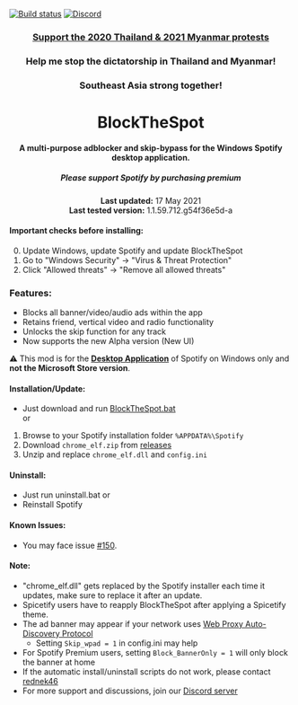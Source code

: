 [![Build status](https://ci.appveyor.com/api/projects/status/31l6ynm0a1fhr2vs/branch/master?svg=true)](https://ci.appveyor.com/project/mrpond/blockthespot/branch/master)  [![Discord](https://discord.com/api/guilds/807273906872123412/widget.png)](https://discord.gg/p43cusgUPm)

<center>
    <h3 align="center"><a href="https://en.wikipedia.org/wiki/2020_Thai_protests">Support the 2020 Thailand & 2021 Myanmar protests</a></h3>
    <h3 align="center">Help me stop the dictatorship in Thailand and Myanmar!</h3>
    <h3 align="center">Southeast Asia strong together!</h3>
</center>

<center>
    <h1 align="center">BlockTheSpot</h1>
    <h4 align="center">A multi-purpose adblocker and skip-bypass for the <strong>Windows</strong> Spotify desktop application.</h4>
    <h5 align="center">Please support Spotify by purchasing premium</h5>
    <p align="center">
        <strong>Last updated:</strong> 17 May 2021<br>
        <strong>Last tested version:</strong> 1.1.59.712.g54f36e5d-a
    </p> 
</center>

#### Important checks before installing:
0. Update Windows, update Spotify and update BlockTheSpot
1. Go to "Windows Security" -> "Virus & Threat Protection"
2. Click "Allowed threats" -> "Remove all allowed threats"

### Features:
* Blocks all banner/video/audio ads within the app
* Retains friend, vertical video and radio functionality
* Unlocks the skip function for any track  
* Now supports the new Alpha version (New UI)  

:warning: This mod is for the [**Desktop Application**](https://www.spotify.com/download/windows/) of Spotify on Windows only and **not the Microsoft Store version**.

#### Installation/Update:
* Just download and run [BlockTheSpot.bat](https://minhaskamal.github.io/DownGit/#/home?url=https://github.com/mrpond/BlockTheSpot/blob/master/BlockTheSpot.bat)  
or
1. Browse to your Spotify installation folder `%APPDATA%\Spotify`
2. Download `chrome_elf.zip` from [releases](https://github.com/mrpond/BlockTheSpot/releases)
3. Unzip and replace `chrome_elf.dll` and `config.ini` 

#### Uninstall:
* Just run uninstall.bat
or
* Reinstall Spotify 

#### Known Issues:  
* You may face issue [#150](https://github.com/mrpond/BlockTheSpot/issues/150).    

#### Note:
* "chrome_elf.dll" gets replaced by the Spotify installer each time it updates, make sure to replace it after an update.  
* Spicetify users have to reapply BlockTheSpot after applying a Spicetify theme.  
* The ad banner may appear if your network uses [Web Proxy Auto-Discovery Protocol](https://en.wikipedia.org/wiki/Web_Proxy_Auto-Discovery_Protocol)
    * Setting `Skip_wpad = 1` in config.ini may help
* For Spotify Premium users, setting `Block_BannerOnly = 1` will only block the banner at home
* If the automatic install/uninstall scripts do not work, please contact [rednek46](https://github.com/rednek46)
* For more support and discussions, join our [Discord server](https://discord.gg/p43cusgUPm) 


